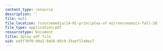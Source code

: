 ```yaml
---
content_type: resource
description: ''
file: null
file_location: /coursemedia/14-01-principles-of-microeconomics-fall-2018/ee5f70f0d9a29a5808c933aef17a0ac7_jsiCft5v2dk.pdf
file_type: application/pdf
resourcetype: Document
title: 3play pdf file
uid: ee5f70f0-d9a2-9a58-08c9-33aef17a0ac7
---
```

